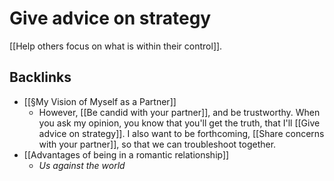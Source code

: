 # Give advice on strategy
[[Help others focus on what is within their control]].

## Backlinks
* [[§My Vision of Myself as a Partner]]
	* However, [[Be candid with your partner]], and be trustworthy. When you ask my opinion, you know that you'll get the truth, that I'll [[Give advice on strategy]].  I also want to be forthcoming, [[Share concerns with your partner]], so that we can troubleshoot together.
* [[Advantages of being in a romantic relationship]]
	* *Us against the world*

<!-- {BearID:3E3A3F61-E824-44D7-861A-17A2187CDF54-58207-00003F376A548188} -->
